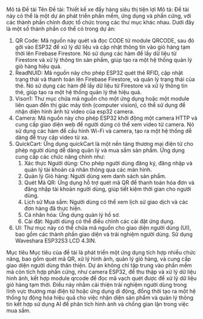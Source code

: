 Mô tả Đề tài
Tên Đề tài: Thiết kế xe đẩy hàng siêu thị tiện lợi
Mô tả:
Đề tài này có thể là một dự án phát triển phần mềm, ứng dụng và phần cứng, với các thành phần chính được tổ chức trong các thư mục khác nhau. Dưới đây là một số thành phần có thể có trong dự án:
1. QR Code:
 Mã nguồn này quét và đọc CODE từ module QRCODE, sau đó gởi vào ESP32 để xử lý dữ liệu và cập nhật thông tin vào giỏ hàng tạm thời lên Firebase Firestore. Nó sử dụng các hàm để lấy dữ liệu từ Firestore và xử lý thông tin sản phẩm, giúp tạo ra một hệ thống quản lý giỏ hàng hiệu quả.
2. ReadNUID:
  Mã nguồn này cho phép ESP32 quét thẻ RFID, cập nhật trạng thái và thanh toán lên Firebase Firestore, và quản lý trạng thái của thẻ. Nó sử dụng các hàm để lấy dữ liệu từ Firestore và xử lý thông tin thẻ, giúp tạo ra một hệ thống quản lý thẻ hiệu quả.
3. Vison1:
   Thư mục chứa mã nguồn cho một ứng dụng hoặc một module liên quan đến thị giác máy tính (computer vision), có thể sử dụng để nhận diện hình ảnh từ video của esp32 camera.
4. Camera:
  Mã nguồn này cho phép ESP32 khởi động một camera HTTP và cung cấp giao diện web để người dùng có thể xem video từ camera. Nó sử dụng các hàm để cấu hình Wi-Fi và camera, tạo ra một hệ thống dễ dàng để truy cập video từ xa.
5. QuickCart:
  Ứng dụng quickCart là một nền tảng thương mại điện tử cho phép người dùng dễ dàng quản lý và mua sắm sản phẩm. Ứng dụng cung cấp các chức năng chính như:
    1. Xác thực Người dùng: Cho phép người dùng đăng ký, đăng nhập và quản lý tài khoản cá nhân thông qua các màn hình.
    2. Quản lý Giỏ hàng: Người dùng xem danh sách sản phẩm.
    3. Quét Mã QR: Ứng dụng hỗ trợ quét mã QR để thanh toán hóa đơn và đăng nhập tài khoản người dùng, giúp tiết kiệm thời gian cho người dùng.
    4. Lịch sử Mua sắm: Người dùng có thể xem lịch sử giao dịch và các đơn hàng đã thực hiện.
    5. Cá nhân hóa: Ứng dụng quản lý hồ sơ.
    6. Cài đặt: Người dùng có thể điều chỉnh các cài đặt ứng dụng.
6. UI:
  Thư mục này có thể chứa mã nguồn cho giao diện người dùng (UI), bao gồm các thành phần giao diện và trải nghiệm người dùng. Sử dụng Waveshara ESP32S3 LCD 4.3IN.

Mục tiêu
   Mục tiêu của đề tài là phát triển một ứng dụng tích hợp nhiều chức năng, bao gồm quét mã QR, xử lý hình ảnh, quản lý giỏ hàng, và cung cấp giao diện người dùng thân thiện. Dự án không chỉ tập trung vào phần mềm mà còn tích hợp phần cứng, như camera ESP32, để thu thập và xử lý dữ liệu hình ảnh, kết hợp module qrcode để đọc mã vạch quét được để xử lý dữ liệu giỏ hàng tạm thời. Điều này nhằm cải thiện trải nghiệm người dùng trong lĩnh vực thương mại điện tử hoặc ứng dụng di động, đồng thời tạo ra một hệ thống tự động hóa hiệu quả cho việc nhận diện sản phẩm và quản lý thông tin kết hợp sử dụng AI để phân tích hình ảnh và chống gian lận trong việc mua sắm.
